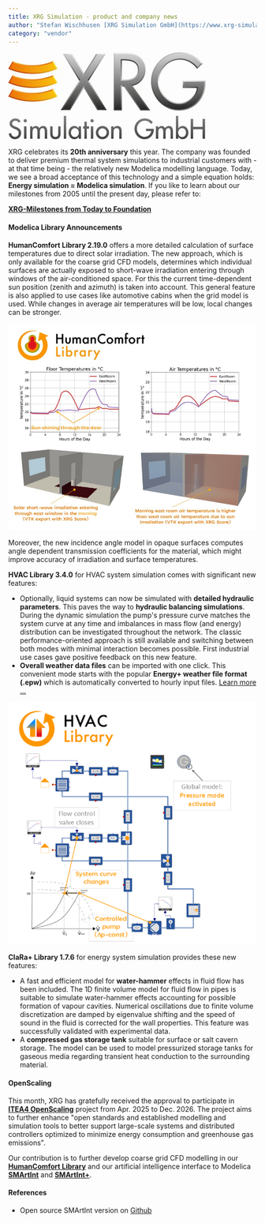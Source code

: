 ```yaml
---
title: XRG Simulation - product and company news
author: "Stefan Wischhusen [XRG Simulation GmbH](https://www.xrg-simulation.de/en)"
category: "vendor"
---
```


![XRG Logo](XRG_Logo_2015_4c_400px_neu.jpg 'XRG Logo')

XRG celebrates its **20th anniversary** this year. The company was founded to deliver premium thermal system simulations to industrial customers with - at that time being - the relatively new Modelica modelling language. Today, we see a broad acceptance of this technology and a simple equation holds: **Energy simulation = Modelica simulation**. If you like to learn about our milestones from 2005 until the present day, please refer to:

[**XRG-Milestones from Today to Foundation**](https://xrg-simulation.de/en/seiten/company)    

#### Modelica Library Announcements

**HumanComfort Library 2.19.0** offers a more detailed calculation of surface temperatures due to direct solar irradiation. 
The new approach, which is only available for the coarse grid CFD models, determines which individual surfaces are actually exposed to short-wave irradiation entering through windows of the air-conditioned space. 
For this the current time-dependent sun position (zenith and azimuth) is taken into account. This general feature is also applied to use cases like automotive cabins when the grid model is used. While changes in average air temperatures will be low, local changes can be stronger.

![HumanComfort 2.19.0 features](HumanComfortIrradiation.png 'HumanComfort irradiation demo')
  
Moreover, the new incidence angle model in opaque surfaces computes angle dependent transmission coefficients for the material, which might improve accuracy of irradiation and surface temperatures. 

**HVAC Library 3.4.0** for HVAC system simulation comes with significant new features:

 - Optionally, liquid systems can now be simulated with **detailed hydraulic parameters**. This paves the way to **hydraulic balancing simulations**. During the dynamic simulation the pump's pressure curve matches the system curve at any time and imbalances in mass flow (and energy) distribution can be investigated throughout the network. The classic performance-oriented approach is still available and switching between both modes with minimal interaction becomes possible. First industrial use cases gave positive feedback on this new feature.
 - **Overall weather data files** can be imported with one click. This convenient mode starts with the popular **Energy+ weather file format (.epw)** which is automatically converted to hourly input files. [Learn more ...](https://www.youtube.com/watch?v=_lDxUXLGxI4)   

![HVAC Library 3.4.0 features](HVACPressureMode.png 'HVAC presssure mode demo')      

**ClaRa+ Library 1.7.6** for energy system simulation provides these new features:

 - A fast and efficient model for **water-hammer** effects in fluid flow has been included. The 1D finite volume model for fluid flow in pipes is suitable to simulate water-hammer effects accounting for possible formation of vapour cavities.  Numerical oscillations due to finite volume discretization are damped by eigenvalue shifting​ and the speed of sound in the fluid is corrected for the wall properties. This feature was successfully validated with experimental data. 
 - A **compressed gas storage tank** suitable for surface or salt cavern storage.​ The model can be used to model pressurized storage tanks for gaseous media regarding transient heat conduction to the surrounding material. 

#### OpenScaling

This month, XRG has gratefully received the approval to participate in [**ITEA4 OpenScaling**](https://itea4.org/project/openscaling.html) project from Apr. 2025 to Dec. 2026. The project aims to further enhance "open standards and established modelling and simulation tools to better support large-scale systems and distributed controllers optimized to minimize energy consumption and greenhouse gas emissions". 

Our contribution is to further develop coarse grid CFD modelling in our [**HumanComfort Library**](https://xrg-simulation.de/en/seiten/humancomfort-library) and our artificial intelligence interface to Modelica [**SMArtInt**](https://github.com/xrg-simulation/SMArtIInt) and [**SMArtInt+**](https://xrg-simulation.de/en/seiten/smartint).

#### References

 - Open source SMArtInt version on [Github](https://github.com/xrg-simulation/SMArtIInt)
